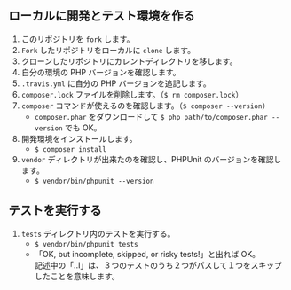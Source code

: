 
## ローカルに開発とテスト環境を作る

1. このリポジトリを `fork` します。
1. `Fork` したリポジトリをローカルに `clone` します。
1. クローンしたリポジトリにカレントディレクトリを移します。
1. 自分の環境の PHP バージョンを確認します。
1. `.travis.yml` に自分の PHP バージョンを追記します。
1. `composer.lock` ファイルを削除します。（`$ rm composer.lock`）
1. `composer` コマンドが使えるのを確認します。（`$ composer --version`）
    - `composer.phar` をダウンロードして `$ php path/to/composer.phar --version` でも OK。
1. 開発環境をインストールします。
    - `$ composer install`
1. `vendor` ディレクトリが出来たのを確認し、PHPUnit のバージョンを確認します。
    - `$ vendor/bin/phpunit --version`

## テストを実行する

1. `tests` ディレクトリ内のテストを実行する。
    - `$ vendor/bin/phpunit tests`
    - 「OK, but incomplete, skipped, or risky tests!」と出れば OK。<br>記述中の「..I」は、３つのテストのうち２つがパスして１つをスキップしたことを意味します。

